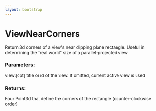 ```yaml
---
layout: bootstrap
---
```


# ViewNearCorners

Return 3d corners of a view's near clipping plane rectangle. Useful
        in determining the "real world" size of a parallel-projected view
        

### Parameters:

view:[opt] title or id of the view. If omitted, current active view is used
        

### Returns:


Four Point3d that define the corners of the rectangle (counter-clockwise order)
        
